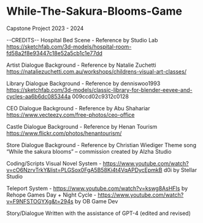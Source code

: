 # While-The-Sakura-Blooms-Game

Capstone Project 2023 - 2024

--CREDITS--
Hospital Bed Scene - Reference by Studio Lab
https://sketchfab.com/3d-models/hospital-room-fd58a2f8e93447c18e52a5cb1c1e77dd

Artist Dialogue Background - Reference by Natalie Zuchetti
https://nataliezuchetti.com.au/workshops/childrens-visual-art-classes/

Library Dialogue Background - Reference by denniswoo1993
https://sketchfab.com/3d-models/classic-library-for-blender-eevee-and-cycles-aa6b6dc085344a
009ccd02c9312c0128

CEO Dialogue Background - Reference by Abu Shahariar
https://www.vecteezy.com/free-photos/ceo-office

Castle Dialogue Background - Reference by Henan Tourism
https://www.flickr.com/photos/henantourism/

Store Dialogue Background - Reference by Christian Wiediger
Theme song “While the sakura blooms” – commission created by Alzha Studio


Coding/Scripts
Visual Novel System -
https://www.youtube.com/watch?v=cO6NzrvTrkY&list=PLGSox0FgA5B58Ki4t4VqAPDycEpmkB
d0i by Stellar Studio

Teleport System - https://www.youtube.com/watch?v=kswg8AsHFIs by Rehope Games
Day + Night Cycle - https://www.youtube.com/watch?v=F9NFSTOGYXg&t=294s by OB Game
Dev

Story/Dialogue
Written with the assistance of GPT-4 (edited and revised)
